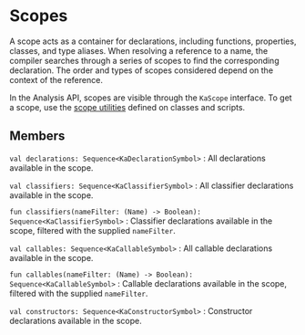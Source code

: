 # Scopes

A scope acts as a container for declarations, including functions, properties, classes, and type aliases. When resolving
a reference to a name, the compiler searches through a series of scopes to find the corresponding declaration. The order
and types of scopes considered depend on the context of the reference.

In the Analysis API, scopes are visible through the `KaScope` interface. To get a scope, use the
[scope utilities](KaClassSymbol.md#scope-utilities) defined on classes and scripts.

## Members

`val declarations: Sequence<KaDeclarationSymbol>`
: All declarations available in the scope.

`val classifiers: Sequence<KaClassifierSymbol>`
: All classifier declarations available in the scope.

`fun classifiers(nameFilter: (Name) -> Boolean): Sequence<KaClassifierSymbol>`
: Classifier declarations available in the scope, filtered with the supplied `nameFilter`.

`val callables: Sequence<KaCallableSymbol>`
: All callable declarations available in the scope.

`fun callables(nameFilter: (Name) -> Boolean): Sequence<KaCallableSymbol>`
: Callable declarations available in the scope, filtered with the supplied `nameFilter`.

`val constructors: Sequence<KaConstructorSymbol>`
: Constructor declarations available in the scope.